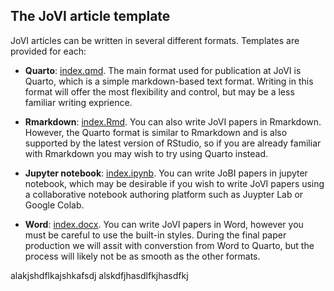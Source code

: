 ## The JoVI article template

JoVI articles can be written in several different formats. Templates are provided
for each:

- **Quarto**: [index.qmd](index.qmd). The main format used for publication at
JoVI is Quarto, which is a simple markdown-based text format. Writing in this
format will offer the most flexibility and control, but may be a less familiar
writing exprience.

- **Rmarkdown**: [index.Rmd](index.Rmd). You can also write JoVI papers in Rmarkdown.
However, the Quarto format is similar to Rmarkdown and is also supported by the
latest version of RStudio, so if you are already familiar with Rmarkdown you
may wish to try using Quarto instead.

- **Jupyter notebook**: [index.ipynb](index.ipynb). You can write JoBI papers in 
jupyter notebook, which may be desirable if you wish to write JoVI papers using
a collaborative notebook authoring platform such as Juypter Lab or Google Colab.

- **Word**: [index.docx](index.docx). You can write JoVI papers in Word, however
you must be careful to use the built-in styles. During the final paper production
we will assit with converstion from Word to Quarto, but the process will likely
not be as smooth as the other formats.

alakjshdflkajshkafsdj alskdfjhasdlfkjhasdfkj
